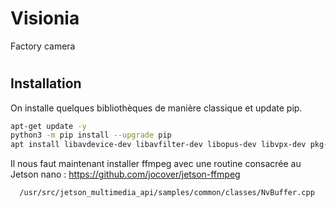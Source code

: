 # Visionia
Factory camera

<h1><h1>
<h2>Installation</h2>
<p>  
On installe quelques bibliothèques de manière classique et update pip.
  
```sh
apt-get update -y
python3 -m pip install --upgrade pip
apt install libavdevice-dev libavfilter-dev libopus-dev libvpx-dev pkg-config python3-dev  libavformat-dev libavcodec-dev  libavutil-dev libswscale-dev -y libswresample-dev -y<br 
```

Il nous faut maintenant installer ffmpeg avec une routine consacrée au Jetson nano : https://github.com/jocover/jetson-ffmpeg
```
  /usr/src/jetson_multimedia_api/samples/common/classes/NvBuffer.cpp
```
  
</p>
